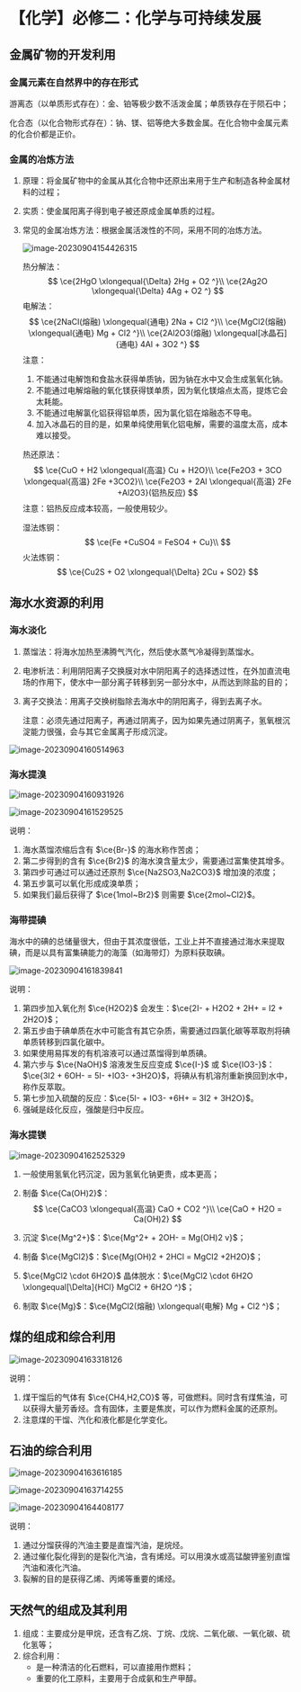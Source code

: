 # 【化学】必修二：化学与可持续发展

## 金属矿物的开发利用

### 金属元素在自然界中的存在形式

游离态（以单质形式存在）：金、铂等极少数不活泼金属；单质铁存在于陨石中；

化合态（以化合物形式存在）：钠、镁、铝等绝大多数金属。在化合物中金属元素的化合价都是正价。

### 金属的冶炼方法

1. 原理：将金属矿物中的金属从其化合物中还原出来用于生产和制造各种金属材料的过程；

2. 实质：使金属阳离子得到电子被还原成金属单质的过程。

3. 常见的金属冶炼方法：根据金属活泼性的不同，采用不同的冶炼方法。

   ![image-20230904154426315](./../assets/image-20230904154426315.png)

   热分解法：
   $$
   \ce{2HgO \xlongequal{\Delta} 2Hg + O2 ^}\\
   \ce{2Ag2O \xlongequal{\Delta} 4Ag + O2 ^}
   $$
   电解法：
   $$
   \ce{2NaCl(熔融) \xlongequal{通电} 2Na + Cl2 ^}\\
   \ce{MgCl2(熔融) \xlongequal{通电} Mg + Cl2 ^}\\
   \ce{2Al2O3(熔融) \xlongequal[冰晶石]{通电} 4Al + 3O2 ^}
   $$
   注意：

   1. 不能通过电解饱和食盐水获得单质钠，因为钠在水中又会生成氢氧化钠。
   2. 不能通过电解熔融的氧化镁获得镁单质，因为氧化镁熔点太高，提炼它会太耗能。
   3. 不能通过电解氯化铝获得铝单质，因为氯化铝在熔融态不导电。
   4. 加入冰晶石的目的是，如果单纯使用氧化铝电解，需要的温度太高，成本难以接受。

   热还原法：
   $$
   \ce{CuO + H2 \xlongequal{高温} Cu + H2O}\\
   \ce{Fe2O3 + 3CO \xlongequal{高温} 2Fe +3CO2}\\
   \ce{Fe2O3 + 2Al \xlongequal{高温} 2Fe +Al2O3}(铝热反应)
   $$
   注意：铝热反应成本较高，一般使用较少。

   湿法炼铜：
   $$
   \ce{Fe +CuSO4 = FeSO4 + Cu}\\
   $$
   火法炼铜：
   $$
   \ce{Cu2S + O2 \xlongequal{\Delta} 2Cu + SO2}
   $$

## 海水水资源的利用

### 海水淡化

1. 蒸馏法：将海水加热至沸腾气汽化，然后使水蒸气冷凝得到蒸馏水。

2. 电渗析法：利用阴阳离子交换膜对水中阴阳离子的选择透过性，在外加直流电场的作用下，使水中一部分离子转移到另一部分水中，从而达到除盐的目的；

3. 离子交换法：用离子交换树脂除去海水中的阴阳离子，得到去离子水。

   注意：必须先通过阳离子，再通过阴离子，因为如果先通过阴离子，氢氧根沉淀能力很强，会与其它金属离子形成沉淀。

![image-20230904160514963](./../assets/image-20230904160514963.png)

### 海水提溴

![image-20230904160931926](./../assets/image-20230904160931926.png)

![image-20230904161529525](./../assets/image-20230904161529525.png)

说明：

1. 海水蒸馏浓缩后含有 $\ce{Br-}$ 的海水称作苦卤；
2. 第二步得到的含有 $\ce{Br2}$ 的海水溴含量太少，需要通过富集使其增多。
3. 第四步可通过可以通过还原剂 $\ce{Na2SO3,Na2CO3}$ 增加溴的浓度；
4. 第五步氯可以氧化形成成溴单质；
5. 如果我们最后获得了 $\ce{1mol~Br2}$ 则需要 $\ce{2mol~Cl2}$。

### 海带提碘

海水中的碘的总储量很大，但由于其浓度很低，工业上并不直接通过海水来提取碘，而是以具有富集碘能力的海藻（如海带灯）为原料获取碘。

![image-20230904161839841](./../assets/image-20230904161839841.png)

说明：

1. 第四步加入氧化剂 $\ce{H2O2}$ 会发生：$\ce{2I- + H2O2 + 2H+ = I2 + 2H2O}$；
2. 第五步由于碘单质在水中可能含有其它杂质，需要通过四氯化碳等萃取剂将碘单质转移到四氯化碳中。
3. 如果使用易挥发的有机溶液可以通过蒸馏得到单质碘。
4. 第六步与 $\ce{NaOH}$ 溶液发生反应变成 $\ce{I-}$ 或 $\ce{IO3-}$：$\ce{3I2 + 6OH- = 5I- +IO3- +3H2O}$，将碘从有机溶剂重新换回到水中，称作反萃取。
5. 第七步加入硫酸的反应：$\ce{5I- + IO3- +6H+ = 3I2 + 3H2O}$。
6. 强碱是歧化反应，强酸是归中反应。

### 海水提镁

![image-20230904162525329](./../assets/image-20230904162525329.png)

1. 一般使用氢氧化钙沉淀，因为氢氧化钠更贵，成本更高；

2. 制备 $\ce{Ca(OH)2}$：
   $$
   \ce{CaCO3 \xlongequal{高温} CaO + CO2 ^}\\
   \ce{CaO + H2O = Ca(OH)2}
   $$

3. 沉淀 $\ce{Mg^2+}$：$\ce{Mg^2+ + 2OH- = Mg(OH)2 v}$；

4. 制备 $\ce{MgCl2}$：$\ce{Mg(OH)2 + 2HCl = MgCl2 +2H2O}$；

5. $\ce{MgCl2 \cdot 6H2O}$ 晶体脱水：$\ce{MgCl2 \cdot 6H2O \xlongequal[\Delta]{HCl} MgCl2 + 6H2O ^}$；

6. 制取 $\ce{Mg}$：$\ce{MgCl2(熔融) \xlongequal{电解} Mg + Cl2 ^}$；

## 煤的组成和综合利用

![image-20230904163318126](./../assets/image-20230904163318126.png)

说明：

1. 煤干馏后的气体有 $\ce{CH4,H2,CO}$ 等，可做燃料。同时含有煤焦油，可以获得大量芳香烃。含有固体，主要是焦炭，可以作为燃料金属的还原剂。
2. 注意煤的干馏、汽化和液化都是化学变化。

## 石油的综合利用

![image-20230904163616185](./../assets/image-20230904163616185.png)

![image-20230904163714255](./../assets/image-20230904163714255.png)

![image-20230904164408177](./../assets/image-20230904164408177.png)

说明：

1. 通过分馏获得的汽油主要是直馏汽油，是烷烃。
2. 通过催化裂化得到的是裂化汽油，含有烯烃。可以用溴水或高锰酸钾鉴别直馏汽油和液化汽油。
3. 裂解的目的是获得乙烯、丙烯等重要的烯烃。

## 天然气的组成及其利用

1. 组成：主要成分是甲烷，还含有乙烷、丁烷、戊烷、二氧化碳、一氧化碳、硫化氢等；
2. 综合利用：
   - 是一种清洁的化石燃料，可以直接用作燃料；
   - 重要的化工原料，主要用于合成氨和生产甲醇。



